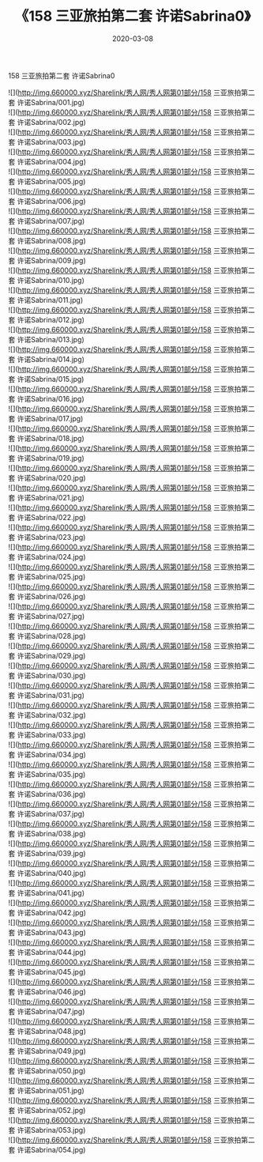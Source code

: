 ﻿---
layout: post
title:  《158 三亚旅拍第二套 许诺Sabrina0》
date:   2020-03-08
img: http://img.660000.xyz/Sharelink/秀人网/秀人网第01部分/158 三亚旅拍第二套 许诺Sabrina0/000.jpg
categories: [美女, 清纯, 唯美]
---

158 三亚旅拍第二套 许诺Sabrina0

  ![](http://img.660000.xyz/Sharelink/秀人网/秀人网第01部分/158 三亚旅拍第二套 许诺Sabrina/001.jpg) <br> ![](http://img.660000.xyz/Sharelink/秀人网/秀人网第01部分/158 三亚旅拍第二套 许诺Sabrina/002.jpg) <br> ![](http://img.660000.xyz/Sharelink/秀人网/秀人网第01部分/158 三亚旅拍第二套 许诺Sabrina/003.jpg) <br> ![](http://img.660000.xyz/Sharelink/秀人网/秀人网第01部分/158 三亚旅拍第二套 许诺Sabrina/004.jpg) <br> ![](http://img.660000.xyz/Sharelink/秀人网/秀人网第01部分/158 三亚旅拍第二套 许诺Sabrina/005.jpg) <br> ![](http://img.660000.xyz/Sharelink/秀人网/秀人网第01部分/158 三亚旅拍第二套 许诺Sabrina/006.jpg) <br> ![](http://img.660000.xyz/Sharelink/秀人网/秀人网第01部分/158 三亚旅拍第二套 许诺Sabrina/007.jpg) <br> ![](http://img.660000.xyz/Sharelink/秀人网/秀人网第01部分/158 三亚旅拍第二套 许诺Sabrina/008.jpg) <br> ![](http://img.660000.xyz/Sharelink/秀人网/秀人网第01部分/158 三亚旅拍第二套 许诺Sabrina/009.jpg) <br> ![](http://img.660000.xyz/Sharelink/秀人网/秀人网第01部分/158 三亚旅拍第二套 许诺Sabrina/010.jpg) <br> ![](http://img.660000.xyz/Sharelink/秀人网/秀人网第01部分/158 三亚旅拍第二套 许诺Sabrina/011.jpg) <br> ![](http://img.660000.xyz/Sharelink/秀人网/秀人网第01部分/158 三亚旅拍第二套 许诺Sabrina/012.jpg) <br> ![](http://img.660000.xyz/Sharelink/秀人网/秀人网第01部分/158 三亚旅拍第二套 许诺Sabrina/013.jpg) <br> ![](http://img.660000.xyz/Sharelink/秀人网/秀人网第01部分/158 三亚旅拍第二套 许诺Sabrina/014.jpg) <br> ![](http://img.660000.xyz/Sharelink/秀人网/秀人网第01部分/158 三亚旅拍第二套 许诺Sabrina/015.jpg) <br> ![](http://img.660000.xyz/Sharelink/秀人网/秀人网第01部分/158 三亚旅拍第二套 许诺Sabrina/016.jpg) <br> ![](http://img.660000.xyz/Sharelink/秀人网/秀人网第01部分/158 三亚旅拍第二套 许诺Sabrina/017.jpg) <br> ![](http://img.660000.xyz/Sharelink/秀人网/秀人网第01部分/158 三亚旅拍第二套 许诺Sabrina/018.jpg) <br> ![](http://img.660000.xyz/Sharelink/秀人网/秀人网第01部分/158 三亚旅拍第二套 许诺Sabrina/019.jpg) <br> ![](http://img.660000.xyz/Sharelink/秀人网/秀人网第01部分/158 三亚旅拍第二套 许诺Sabrina/020.jpg) <br> ![](http://img.660000.xyz/Sharelink/秀人网/秀人网第01部分/158 三亚旅拍第二套 许诺Sabrina/021.jpg) <br> ![](http://img.660000.xyz/Sharelink/秀人网/秀人网第01部分/158 三亚旅拍第二套 许诺Sabrina/022.jpg) <br> ![](http://img.660000.xyz/Sharelink/秀人网/秀人网第01部分/158 三亚旅拍第二套 许诺Sabrina/023.jpg) <br> ![](http://img.660000.xyz/Sharelink/秀人网/秀人网第01部分/158 三亚旅拍第二套 许诺Sabrina/024.jpg) <br> ![](http://img.660000.xyz/Sharelink/秀人网/秀人网第01部分/158 三亚旅拍第二套 许诺Sabrina/025.jpg) <br> ![](http://img.660000.xyz/Sharelink/秀人网/秀人网第01部分/158 三亚旅拍第二套 许诺Sabrina/026.jpg) <br> ![](http://img.660000.xyz/Sharelink/秀人网/秀人网第01部分/158 三亚旅拍第二套 许诺Sabrina/027.jpg) <br> ![](http://img.660000.xyz/Sharelink/秀人网/秀人网第01部分/158 三亚旅拍第二套 许诺Sabrina/028.jpg) <br> ![](http://img.660000.xyz/Sharelink/秀人网/秀人网第01部分/158 三亚旅拍第二套 许诺Sabrina/029.jpg) <br> ![](http://img.660000.xyz/Sharelink/秀人网/秀人网第01部分/158 三亚旅拍第二套 许诺Sabrina/030.jpg) <br> ![](http://img.660000.xyz/Sharelink/秀人网/秀人网第01部分/158 三亚旅拍第二套 许诺Sabrina/031.jpg) <br> ![](http://img.660000.xyz/Sharelink/秀人网/秀人网第01部分/158 三亚旅拍第二套 许诺Sabrina/032.jpg) <br> ![](http://img.660000.xyz/Sharelink/秀人网/秀人网第01部分/158 三亚旅拍第二套 许诺Sabrina/033.jpg) <br> ![](http://img.660000.xyz/Sharelink/秀人网/秀人网第01部分/158 三亚旅拍第二套 许诺Sabrina/034.jpg) <br> ![](http://img.660000.xyz/Sharelink/秀人网/秀人网第01部分/158 三亚旅拍第二套 许诺Sabrina/035.jpg) <br> ![](http://img.660000.xyz/Sharelink/秀人网/秀人网第01部分/158 三亚旅拍第二套 许诺Sabrina/036.jpg) <br> ![](http://img.660000.xyz/Sharelink/秀人网/秀人网第01部分/158 三亚旅拍第二套 许诺Sabrina/037.jpg) <br> ![](http://img.660000.xyz/Sharelink/秀人网/秀人网第01部分/158 三亚旅拍第二套 许诺Sabrina/038.jpg) <br> ![](http://img.660000.xyz/Sharelink/秀人网/秀人网第01部分/158 三亚旅拍第二套 许诺Sabrina/039.jpg) <br> ![](http://img.660000.xyz/Sharelink/秀人网/秀人网第01部分/158 三亚旅拍第二套 许诺Sabrina/040.jpg) <br> ![](http://img.660000.xyz/Sharelink/秀人网/秀人网第01部分/158 三亚旅拍第二套 许诺Sabrina/041.jpg) <br> ![](http://img.660000.xyz/Sharelink/秀人网/秀人网第01部分/158 三亚旅拍第二套 许诺Sabrina/042.jpg) <br> ![](http://img.660000.xyz/Sharelink/秀人网/秀人网第01部分/158 三亚旅拍第二套 许诺Sabrina/043.jpg) <br> ![](http://img.660000.xyz/Sharelink/秀人网/秀人网第01部分/158 三亚旅拍第二套 许诺Sabrina/044.jpg) <br> ![](http://img.660000.xyz/Sharelink/秀人网/秀人网第01部分/158 三亚旅拍第二套 许诺Sabrina/045.jpg) <br> ![](http://img.660000.xyz/Sharelink/秀人网/秀人网第01部分/158 三亚旅拍第二套 许诺Sabrina/046.jpg) <br> ![](http://img.660000.xyz/Sharelink/秀人网/秀人网第01部分/158 三亚旅拍第二套 许诺Sabrina/047.jpg) <br> ![](http://img.660000.xyz/Sharelink/秀人网/秀人网第01部分/158 三亚旅拍第二套 许诺Sabrina/048.jpg) <br> ![](http://img.660000.xyz/Sharelink/秀人网/秀人网第01部分/158 三亚旅拍第二套 许诺Sabrina/049.jpg) <br> ![](http://img.660000.xyz/Sharelink/秀人网/秀人网第01部分/158 三亚旅拍第二套 许诺Sabrina/050.jpg) <br> ![](http://img.660000.xyz/Sharelink/秀人网/秀人网第01部分/158 三亚旅拍第二套 许诺Sabrina/051.jpg) <br> ![](http://img.660000.xyz/Sharelink/秀人网/秀人网第01部分/158 三亚旅拍第二套 许诺Sabrina/052.jpg) <br> ![](http://img.660000.xyz/Sharelink/秀人网/秀人网第01部分/158 三亚旅拍第二套 许诺Sabrina/053.jpg) <br> ![](http://img.660000.xyz/Sharelink/秀人网/秀人网第01部分/158 三亚旅拍第二套 许诺Sabrina/054.jpg) <br>